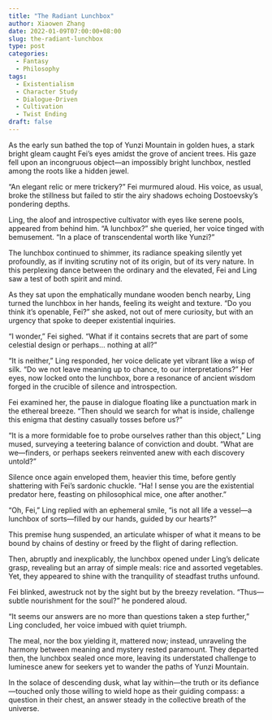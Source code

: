 ```yaml
---
title: "The Radiant Lunchbox"
author: Xiaowen Zhang
date: 2022-01-09T07:00:00+08:00
slug: the-radiant-lunchbox
type: post
categories:
  - Fantasy
  - Philosophy
tags:
  - Existentialism
  - Character Study
  - Dialogue-Driven
  - Cultivation
  - Twist Ending
draft: false
---
```


As the early sun bathed the top of Yunzi Mountain in golden hues, a stark bright gleam caught Fei’s eyes amidst the grove of ancient trees. His gaze fell upon an incongruous object—an impossibly bright lunchbox, nestled among the roots like a hidden jewel. 

“An elegant relic or mere trickery?” Fei murmured aloud. His voice, as usual, broke the stillness but failed to stir the airy shadows echoing Dostoevsky’s pondering depths.

Ling, the aloof and introspective cultivator with eyes like serene pools, appeared from behind him. “A lunchbox?” she queried, her voice tinged with bemusement. “In a place of transcendental worth like Yunzi?”

The lunchbox continued to shimmer, its radiance speaking silently yet profoundly, as if inviting scrutiny not of its origin, but of its very nature. In this perplexing dance between the ordinary and the elevated, Fei and Ling saw a test of both spirit and mind.

As they sat upon the emphatically mundane wooden bench nearby, Ling turned the lunchbox in her hands, feeling its weight and texture. “Do you think it’s openable, Fei?” she asked, not out of mere curiosity, but with an urgency that spoke to deeper existential inquiries.

“I wonder,” Fei sighed. “What if it contains secrets that are part of some celestial design or perhaps… nothing at all?”

“It is neither,” Ling responded, her voice delicate yet vibrant like a wisp of silk. “Do we not leave meaning up to chance, to our interpretations?” Her eyes, now locked onto the lunchbox, bore a resonance of ancient wisdom forged in the crucible of silence and introspection.

Fei examined her, the pause in dialogue floating like a punctuation mark in the ethereal breeze. “Then should we search for what is inside, challenge this enigma that destiny casually tosses before us?”

“It is a more formidable foe to probe ourselves rather than this object,” Ling mused, surveying a teetering balance of conviction and doubt. “What are we—finders, or perhaps seekers reinvented anew with each discovery untold?”

Silence once again enveloped them, heavier this time, before gently shattering with Fei’s sardonic chuckle. “Ha! I sense you are the existential predator here, feasting on philosophical mice, one after another.”

“Oh, Fei,” Ling replied with an ephemeral smile, “is not all life a vessel—a lunchbox of sorts—filled by our hands, guided by our hearts?”

This premise hung suspended, an articulate whisper of what it means to be bound by chains of destiny or freed by the flight of daring reflection.

Then, abruptly and inexplicably, the lunchbox opened under Ling’s delicate grasp, revealing but an array of simple meals: rice and assorted vegetables. Yet, they appeared to shine with the tranquility of steadfast truths unfound.

Fei blinked, awestruck not by the sight but by the breezy revelation. “Thus—subtle nourishment for the soul?” he pondered aloud.

“It seems our answers are no more than questions taken a step further,” Ling concluded, her voice imbued with quiet triumph.

The meal, nor the box yielding it, mattered now; instead, unraveling the harmony between meaning and mystery rested paramount. They departed then, the lunchbox sealed once more, leaving its understated challenge to luminesce anew for seekers yet to wander the paths of Yunzi Mountain.

In the solace of descending dusk, what lay within—the truth or its defiance—touched only those willing to wield hope as their guiding compass: a question in their chest, an answer steady in the collective breath of the universe.